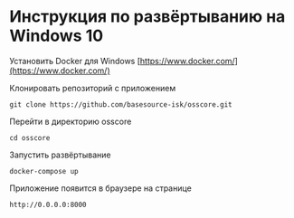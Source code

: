 # Инструкция по развёртыванию на Windows 10

Установить Docker для Windows [https://www.docker.com/](https://www.docker.com/)

Клонировать репозиторий с приложением

```
git clone https://github.com/basesource-isk/osscore.git
```

Перейти в директорию osscore

```
cd osscore
```

Запустить развёртывание

```
docker-compose up
```

Приложение появится в браузере на странице

```
http://0.0.0.0:8000
```

